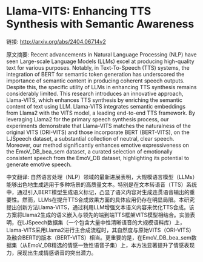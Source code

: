 # Llama-VITS: Enhancing TTS Synthesis with Semantic Awareness

链接: http://arxiv.org/abs/2404.06714v2

原文摘要:
Recent advancements in Natural Language Processing (NLP) have seen
Large-scale Language Models (LLMs) excel at producing high-quality text for
various purposes. Notably, in Text-To-Speech (TTS) systems, the integration of
BERT for semantic token generation has underscored the importance of semantic
content in producing coherent speech outputs. Despite this, the specific
utility of LLMs in enhancing TTS synthesis remains considerably limited. This
research introduces an innovative approach, Llama-VITS, which enhances TTS
synthesis by enriching the semantic content of text using LLM. Llama-VITS
integrates semantic embeddings from Llama2 with the VITS model, a leading
end-to-end TTS framework. By leveraging Llama2 for the primary speech synthesis
process, our experiments demonstrate that Llama-VITS matches the naturalness of
the original VITS (ORI-VITS) and those incorporate BERT (BERT-VITS), on the
LJSpeech dataset, a substantial collection of neutral, clear speech. Moreover,
our method significantly enhances emotive expressiveness on the EmoV_DB_bea_sem
dataset, a curated selection of emotionally consistent speech from the EmoV_DB
dataset, highlighting its potential to generate emotive speech.

中文翻译:
自然语言处理（NLP）领域的最新进展表明，大规模语言模型（LLMs）能够出色地生成适用于多种场景的高质量文本。特别是在文本转语音（TTS）系统中，通过引入BERT模型生成语义标记，凸显了语义内容对生成连贯语音输出的重要性。然而，LLMs在提升TTS合成效果方面的具体应用仍存在明显局限。本研究提出创新方法Llama-VITS，通过利用LLM增强文本语义内容来优化TTS合成。该方案将Llama2生成的语义嵌入与领先的端到端TTS框架VITS模型相结合。实验表明，在LJSpeech数据集（一个包含大量中性清晰语音的大规模语料库）上，Llama-VITS采用Llama2进行主合成流程时，其自然度与原始VITS（ORI-VITS）及融合BERT的版本（BERT-VITS）相当。更重要的是，在EmoV_DB_bea_sem数据集（从EmoV_DB精选的情感一致性语音子集）上，本方法显著提升了情感表现力，展现出生成情感语音的突出潜力。
